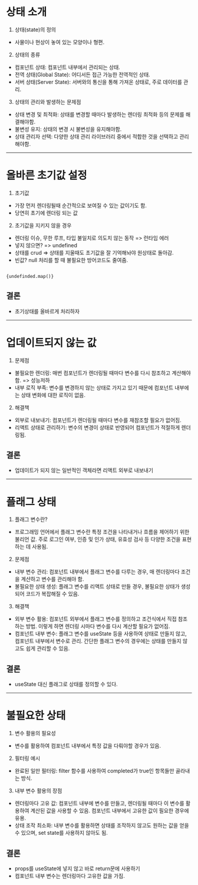 # 상태 소개
1. 상태(state)의 정의
- 사물이나 현상이 놓여 있는 모양이나 형편. 

2.  상태의 종류
- 컴포넌트 상태: 컴포넌트 내부에서 관리되는 상태.
- 전역 상태(Global State): 어디서든 접근 가능한 전역적인 상태.
- 서버 상태(Server State): 서버와의 통신을 통해 가져온 상태로, 주로 데이터를 관리.

3. 상태의 관리와 발생하는 문제점
- 상태 변경 및 최적화: 상태를 변경할 때마다 발생하는 렌더링 최적화 등의 문제를 해결해야함.
- 불변성 유지: 상태의 변경 시 불변성을 유지해야함.
- 상태 관리자 선택: 다양한 상태 관리 라이브러리 중에서 적합한 것을 선택하고 관리해야함.


***
# 올바른 초기값 설정
1.  초기값
 - 가장 먼저 렌더링될때 순간적으로 보여질 수 있는 값이기도 함.
 - 당연히 초기에 렌더링 되는 값
2.  초기값을 지키지 않을 경우
 - 렌더링 이슈, 무한 루프, 타입 불일치로 의도치 않는 동작 => 런타임 에러
 - 넣지 않으면? => undefined
 - 상태를 crud => 상태를 지울때도 초기값을 잘 기억해놔야 원상태로 돌아감.
 - 빈값? null 처리를 할 때 불필요한 방어코드도 줄여줌.

 ~~~

{undefinded.map()}

 ~~~


## 결론
- 초기상태를 올바르게 처리하자


***
# 업데이트되지 않는 값

1. 문제점
- 불필요한 렌더링: 매번 컴포넌트가 렌더링될 때마다 변수를 다시 참조하고 계산해야 함. => 성능저하
- 내부 로직 부족: 변수를 변경하지 않는 상태로 가지고 있기 때문에 컴포넌트 내부에는 상태 변화에 대한 로직이 없음.

2. 해결책
- 외부로 내보내기: 컴포넌트가 렌더링될 때마다 변수를 재참조할 필요가 없어짐.
- 리액트 상태로 관리하기: 변수의 변경이 상태로 반영되어 컴포넌트가 적절하게 렌더링됨.

## 결론
 - 업데이트가 되지 않는 일반적인 객체라면 리액트 외부로 내보내기

***
# 플래그 상태

1. 플래그 변수란?
- 프로그래밍 언어에서 플래그 변수란 특정 조건을 나타내거나 흐름을 제어하기 위한 불리언 값. 주로 로그인 여부, 인증 및 인가 상태, 유효성 검사 등 다양한 조건을 표현하는 데 사용됨.

2. 문제점
- 내부 변수 관리: 컴포넌트 내부에서 플래그 변수를 다루는 경우, 매 렌더링마다 조건을 계산하고 변수를 관리해야 함.
- 불필요한 상태 생성: 플래그 변수를 리액트 상태로 만들 경우, 불필요한 상태가 생성되어 코드가 복잡해질 수 있음.

3. 해결책
- 외부 변수 활용: 컴포넌트 외부에서 플래그 변수를 정의하고 조건식에서 직접 참조하는 방법. 이렇게 하면 렌더링 시마다 변수를 다시 계산할 필요가 없어짐.
- 컴포넌트 내부 변수: 플래그 변수를 useState 등을 사용하여 상태로 만들지 않고, 컴포넌트 내부에서 변수로 관리. 간단한 플래그 변수의 경우에는 상태를 만들지 않고도 쉽게 관리할 수 있음.

## 결론
- useState 대신 플래그로 상태를 정의할 수 있다.


***
# 불필요한 상태

1. 변수 활용의 필요성
- 변수를 활용하여 컴포넌트 내부에서 특정 값을 다뤄야할 경우가 있음.

2. 필터링 예시
- 완료된 일만 필터링: filter 함수를 사용하여 completed가 true인 항목들만 골라내는 방식.

3. 내부 변수 활용의 장점
- 렌더링마다 고유 값: 컴포넌트 내부에 변수를 만들고, 렌더링될 때마다 이 변수를 활용하여 계산된 값을 사용할 수 있음. 컴포넌트 내부에서 고유한 값이 필요한 경우에 유용.
- 상태 조작 최소화: 내부 변수를 활용하면 상태를 조작하지 않고도 원하는 값을 얻을 수 있으며, set state를 사용하지 않아도 됨.

## 결론
- props를 useState에 넣지 않고 바로 return문에 사용하기
- 컴포넌트 내부 변수는 렌더링마다 고유한 값을 가짐.
